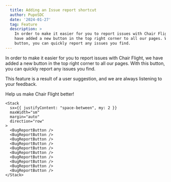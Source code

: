 ```yaml
---
  title: Adding an Issue report shortcut
  author: PupoSDC
  date: '2024-01-27'
  tag: Feature
  description: >
    In order to make it easier for you to report issues with Chair Flight, we 
    have added a new button in the top right corner to all our pages. With this 
    button, you can quickly report any issues you find.
---
```


In order to make it easier for you to report issues with Chair Flight, we
have added a new button in the top right corner to all our pages. With this
button, you can quickly report any issues you find.

This feature is a result of a user suggestion, and we are always listening to
your feedback.

Help us make Chair Flight better!

```tsx eval
<Stack
  sx={{ justifyContent: "space-between", my: 2 }}
  maxWidth="sm"
  margin="auto"
  direction="row"
>
  <BugReportButton />
  <BugReportButton />
  <BugReportButton />
  <BugReportButton />
  <BugReportButton />
  <BugReportButton />
  <BugReportButton />
  <BugReportButton />
  <BugReportButton />
  <BugReportButton />
</Stack>
```
